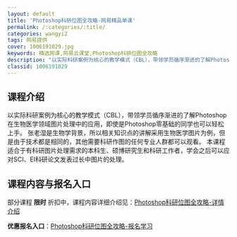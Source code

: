 ```yaml
---
layout: default
title: 'Photoshop科研位图全攻略-网易精品单课'
permalink: /:categories/:title/
categories: wangyi2
tags: 网易提供
cover: 1006191029.jpg
keywords: 精选网课,网易云课堂,Photoshop科研位图全攻略
description: "以实际科研案例为核心的教学模式（CBL），带领学员循序渐进的了解Photoshop在生物医学领域图片处理中的应用，即使是Photoshop零基础的同学也可以轻松上手。张老湿是生物学背景，所以"
classid: 1006191029
---
```


## 课程介绍

以实际科研案例为核心的教学模式（CBL），带领学员循序渐进的了解Photoshop在生物医学领域图片处理中的应用，即使是Photoshop零基础的同学也可以轻松上手。
张老湿是生物学背景，所以相关知识点的讲解采用生物医学图片为例，但是由于技术都是相同的，其他需要科研作图的任何专业人群都可以观看。
本课程适合于有科研图片处理需求的本科生、硕博研究生和科研工作者，学会之后可以应对SCI、EI科研论文发表过长中图片的处理。

## 课程内容与报名入口

部分课程 **限时** 折扣中，课程内容详细介绍见：[Photoshop科研位图全攻略-详情介绍](https://study.163.com/course/introduction/1006191029.htm?share=1&shareId=1025206652&utm_campaign=share&utm_medium=iphoneShare&utm_source=&utm_u=1025206652)

**优惠报名入口**：[Photoshop科研位图全攻略-报名学习](https://study.163.com/course/introduction/1006191029.htm?share=1&shareId=1025206652&utm_campaign=share&utm_medium=iphoneShare&utm_source=&utm_u=1025206652)

